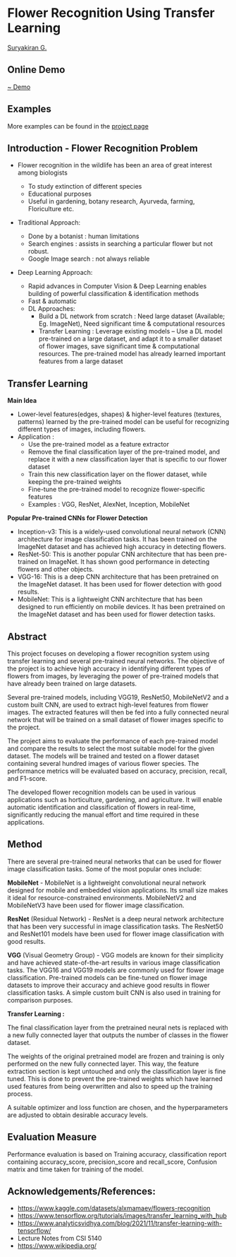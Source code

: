 # Flower Recognition Using Transfer Learning
[Suryakiran G.](https://www.linkedin.com/in/suryakiran-mg/)




## Online Demo

[~ Demo](https://meetsuki-gradio-flower-recognizer.hf.space)

## Examples


More examples can be found in the [project page](https://meetsuki-gradio-flower-recognizer.hf.space)


## Introduction - Flower Recognition Problem
- Flower recognition in the wildlife has been an area of great interest among biologists
    - To study extinction of different species
    - Educational purposes
    - Useful in gardening, botany research, Ayurveda, farming, Floriculture etc.

- Traditional Approach:
    - Done by a botanist : human limitations
    - Search engines : assists in searching a particular flower but not robust.
    - Google Image search : not always reliable

 - Deep Learning Approach:
    - Rapid advances in Computer Vision & Deep Learning enables building of powerful classification & identification methods
    - Fast & automatic
    - DL Approaches:
        - Build a DL network from scratch : Need large dataset (Available; Eg. ImageNet), Need significant time & computational resources
        - Transfer Learning : Leverage existing models – Use a DL model pre-trained on a large dataset, and adapt it to a smaller dataset of flower images, save significant time & computational resources. The pre-trained model has already learned important features from a large dataset


## Transfer Learning
**Main Idea**
  - Lower-level features(edges, shapes) & higher-level features (textures, patterns) learned by the pre-trained model can be useful for recognizing different types of images, including flowers.
  - Application : 
      - Use the pre-trained model as a feature extractor
      - Remove the final classification layer of the pre-trained model, and replace it with a new classification layer that is specific to our flower dataset
      - Train this new classification layer on the flower dataset, while keeping the pre-trained weights 
      - Fine-tune the pre-trained model to recognize flower-specific features
      - Examples : VGG, ResNet, AlexNet, Inception, MobileNet

**Popular Pre-trained CNNs for Flower Detection**

  - Inception-v3: This is a widely-used convolutional neural network (CNN) architecture for image classification tasks. It has been trained on the ImageNet dataset and has achieved high accuracy in detecting flowers.
  - ResNet-50: This is another popular CNN architecture that has been pre-trained on ImageNet. It has shown good performance in detecting flowers and other objects.
  - VGG-16: This is a deep CNN architecture that has been pretrained on the ImageNet dataset. It has been used for flower detection with good results.
  - MobileNet: This is a lightweight CNN architecture that has been designed to run efficiently on mobile devices. It has been pretrained on the ImageNet dataset and has been used for flower detection tasks.



## Abstract

This project focuses on developing a flower recognition system using transfer learning and several pre-trained neural networks. The objective of the project is to achieve high accuracy in identifying different types of flowers from images, by leveraging the power of pre-trained models that have already been trained on large datasets.

Several pre-trained models, including VGG19, ResNet50, MobileNetV2 and a custom built CNN, are used to extract high-level features from flower images. The extracted features will then be fed into a fully connected neural network that will be trained on a small dataset of flower images specific to the project.

The project aims to evaluate the performance of each pre-trained model and compare the results to select the most suitable model for the given dataset. The models will be trained and tested on a flower dataset containing several hundred images of various flower species. The performance metrics will be evaluated based on accuracy, precision, recall, and F1-score.

The developed flower recognition models can be used in various applications such as horticulture, gardening, and agriculture. It will enable automatic identification and classification of flowers in real-time, significantly reducing the manual effort and time required in these applications.



## Method

There are several pre-trained neural networks that can be used for flower image classification tasks. Some of the most popular ones include:

**MobileNet** - MobileNet is a lightweight convolutional neural network designed for mobile and embedded vision applications. Its small size makes it ideal for resource-constrained environments. MobileNetV2 and MobileNetV3 have been used for flower image classification.

**ResNet** (Residual Network) - ResNet is a deep neural network architecture that has been very successful in image classification tasks. The ResNet50 and ResNet101 models have been used for flower image classification with good results.

**VGG** (Visual Geometry Group) - VGG models are known for their simplicity and have achieved state-of-the-art results in various image classification tasks. The VGG16 and VGG19 models are commonly used for flower image classification.
Pre-trained models can be fine-tuned on flower image datasets to improve their accuracy and achieve good results in flower classification tasks. A simple custom built CNN is also used in training for comparison purposes.

**Transfer Learning :**

The final classification layer from the pretrained neural nets is replaced with a new fully connected layer that outputs the number of classes in the flower dataset.

The weights of the original pretrained model are frozen and training is only performed on the new fully connected layer. This way, the feature extraction section is kept untouched and only the classification layer is fine tuned. This is done to prevent the pre-trained weights which have learned used features from being overwritten and also to speed up the training process.

A suitable optimizer and loss function are chosen, and the hyperparameters are adjusted to obtain desirable accuracy levels.


## Evaluation Measure

Performance evaluation is based on Training accuracy, classification report containing accuracy_score, precision_score and recall_score, Confusion matrix and time taken for training of the model.

## Acknowledgements/References:

- https://www.kaggle.com/datasets/alxmamaev/flowers-recognition
- https://www.tensorflow.org/tutorials/images/transfer_learning_with_hub
- https://www.analyticsvidhya.com/blog/2021/11/transfer-learning-with-tensorflow/
- Lecture Notes from CSI 5140
- https://www.wikipedia.org/






